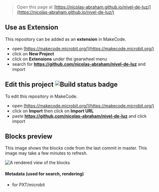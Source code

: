 
> Open this page at [https://nicolas-abraham.github.io/nivel-de-luz/](https://nicolas-abraham.github.io/nivel-de-luz/)

## Use as Extension

This repository can be added as an **extension** in MakeCode.

* open [https://makecode.microbit.org/](https://makecode.microbit.org/)
* click on **New Project**
* click on **Extensions** under the gearwheel menu
* search for **https://github.com/nicolas-abraham/nivel-de-luz** and import

## Edit this project ![Build status badge](https://github.com/nicolas-abraham/nivel-de-luz/workflows/MakeCode/badge.svg)

To edit this repository in MakeCode.

* open [https://makecode.microbit.org/](https://makecode.microbit.org/)
* click on **Import** then click on **Import URL**
* paste **https://github.com/nicolas-abraham/nivel-de-luz** and click import

## Blocks preview

This image shows the blocks code from the last commit in master.
This image may take a few minutes to refresh.

![A rendered view of the blocks](https://github.com/nicolas-abraham/nivel-de-luz/raw/master/.github/makecode/blocks.png)

#### Metadata (used for search, rendering)

* for PXT/microbit
<script src="https://makecode.com/gh-pages-embed.js"></script><script>makeCodeRender("{{ site.makecode.home_url }}", "{{ site.github.owner_name }}/{{ site.github.repository_name }}");</script>
